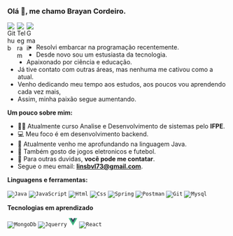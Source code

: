 ### Olá 👋, me chamo Brayan Cordeiro.

<a href="https://github.com/yzp-99/">
  <img align="left" alt="Github" width="22px" src="https://cdn.jsdelivr.net/npm/simple-icons@v3/icons/github.svg" />
</a>
<a href="https://t.me/joinchat/AAAAAFhPQ4We6zukAHmHrQ">
  <img align="left" alt="Telegram" width="22px" src="https://cdn.jsdelivr.net/npm/simple-icons@3.12.2/icons/telegram.svg" />
</a>
<a href="https://mail.google.com/ ">
  <img align="left" alt="Gmail" width="22px" src="https://cdn.jsdelivr.net/npm/simple-icons@3.12.2/icons/gmail.svg" />
</a>

<br />
<br />

- Resolvi embarcar na programação recentemente.  
- Desde novo sou um estusiasta da tecnologia.
- Apaixonado por ciência e educação. 
- Já tive contato com outras áreas, mas nenhuma me cativou como a atual.
- Venho dedicando meu tempo aos estudos, aos poucos vou aprendendo cada vez mais,
- Assim, minha paixão segue aumentando.

**Um pouco sobre mim:**

- 👨‍🏛 Atualmente curso Analise e Desenvolvimento de sistemas pelo **IFPE**.
- 💻 Meu foco é em desenvolvimento backend.
- 🌱 Atualmente venho me aprofundando na linguagem Java. 
- 🤔 Também gosto de jogos eletronicos e futebol.
- 💬 Para outras duvidas, **você pode me contatar**.
- Segue o meu email: **linsbvl73@gmail.com**.




**Linguagens e ferramentas:**  

<code><img height="20" alt="Java" src="https://cdn.jsdelivr.net/npm/simple-icons@10.4.0/icons/openjdk.svg"></code>
<code><img height="20" alt="JavaScript" src="https://cdn.jsdelivr.net/npm/simple-icons@3.12.2/icons/javascript.svg"></code>
<code><img height="20" alt="Html" src="https://cdn.jsdelivr.net/npm/simple-icons@3.12.2/icons/html5.svg"></code>
<code><img height="20" alt="Css" src="https://cdn.jsdelivr.net/npm/simple-icons@3.12.2/icons/css3.svg"></code>
<code><img height="20" alt="Spring" src="https://cdn.jsdelivr.net/npm/simple-icons@10.4.0/icons/spring.svg"></code>
<code><img height="20" alt="Postman" src="https://cdn.jsdelivr.net/npm/simple-icons@10.4.0/icons/postman.svg"></code>
<code><img height="20" alt="Git" src="https://cdn.jsdelivr.net/npm/simple-icons@3.12.2/icons/git.svg"></code>
<code><img height="20" alt="Mysql" src="https://cdn.jsdelivr.net/npm/simple-icons@3.12.2/icons/mysql.svg"></code>

**Tecnologias em aprendizado**

<code><img height="20" alt="MongoDb" src="https://cdn.jsdelivr.net/npm/simple-icons@10.4.0/icons/mongodb.svg"></code>
<code><img height="20" alt="Jquerry" src="https://cdn.jsdelivr.net/npm/simple-icons@3.12.2/icons/jquery.svg"></code>
<code><img height="20" alt="Vuejs" src="https://raw.githubusercontent.com/devicons/devicon/master/icons/vuejs/vuejs-original.svg"></code>
<code><img height="20" alt="React" src="https://cdn.jsdelivr.net/npm/simple-icons@3.12.2/icons/react.svg"></code>
